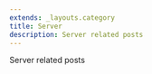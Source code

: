 ```yaml
---
extends: _layouts.category
title: Server
description: Server related posts
---
```

Server related posts